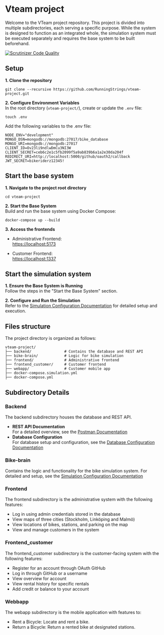 # Vteam project
Welcome to the VTeam project repository. This project is divided into multiple subdirectories, each serving a specific purpose. While the system is designed to function as an integrated whole, the simulation system must be executed separately and requires the base system to be built beforehand.

[![Scrutinizer Code Quality](https://scrutinizer-ci.com/g/RunningStrings/vteam-project/badges/quality-score.png?b=main)](https://scrutinizer-ci.com/g/RunningStrings/vteam-project/badges/quality-score.png?b=main)

## Setup
**1. Clone the repository**

```
git clone --recursive https://github.com/RunningStrings/vteam-project.git
```

**2. Configure Environment Variables**<br>
In the root directory (`vteam-project/`), create or update the `.env` file:
```
touch .env
```
Add the following variables to the .env file:

```
NODE_ENV="development"
MONGO_DSN=mongodb://mongodb:27017/bike_database
MONGO_URI=mongodb://mongodb:27017
CLIENT_ID=Ov23li9ndlwDmCu3NI3W
CLIENT_SECRET=ceb6c2e1c5fb2099f5a9ab839b6a1a2e30da204f
REDIRECT_URI=http://localhost:5000/github/oauth2/callback
JWT_SECRET=bikeriderz12345!
```

## Start the base system
**1. Navigate to the project root directory**<br>
```
cd vteam-project
```
**2. Start the Base System**<br>
Build and run the base system using Docker Compose:
```
docker-compose up --build
```

**3. Access the frontends**<br>
   * Administrative Frontend:<br>
    [https://localhost:5173](https://localhost:5173)

   * Customer Frontend:<br>
    [https://localhost:1337](https://localhost:1337)

## Start the simulation system
**1. Ensure the Base System is Running**<br>
Follow the steps in the "Start the Base System" section.

**2. Configure and Run the Simulation**<br>
Refer to the [Simulation Configuration Documentation](https://github.com/RunningStrings/vteam-project/blob/main/bike-brain/README.md) for detailed setup and execution.

## Files structure
The project directory is organized as follows:
```
vteam-project/  
├── backend/               # Contains the database and REST API
├── bike-brain/            # Logic for bike simulation
├── frontend/              # Administrative frontend
├── frontend_customer/     # Customer frontend
├── webapp/                # Customer mobile app
├── docker-compose.simulation.yml  
├── docker-compose.yml  
```
## Subdirectory Details
### Backend
The backend subdirectory houses the database and REST API.
* **REST API Documentation**<br>
For a detailed overview, see the [Postman Documentation](https://documenter.getpostman.com/view/40462903/2sAYQdj9je#intro)
* **Database Configuration**<br>
For database setup and configuration, see the [Database Configuration Documentation](https://github.com/RunningStrings/vteam-project/blob/main/backend/database-config/README.md)

### Bike-brain
Contains the logic and functionality for the bike simulation system. For detailed and setup, see the [Simulation Configuration Documentation](https://github.com/RunningStrings/vteam-project/blob/main/bike-brain/README.md)

### Frontend
The frontend subdirectory is the administrative system with the following features:<br>
* Log in using admin credentials stored in the database
* View maps of three cities (Stockholm, Linköping and Malmö)
* View locations of bikes, stations, and parking on the map
* View and manage customers in the system

### Frontend_customer
The frontend_customer subdirectory is the customer-facing system with the following features:<br>
* Register for an account through OAuth GitHub
* Log in through GitHub or a username
* View overview for account
* View rental history for specific rentals
* Add credit or balance to your account

### Webbapp
The webapp subdirectory is the mobile application with features to:<br>
* Rent a Bicycle: Locate and rent a bike.
* Return a Bicycle: Return a rented bike at designated stations.
